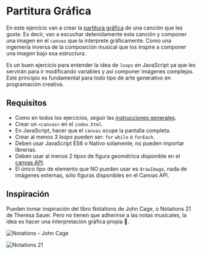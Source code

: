 # Partitura Gráfica

En este ejercicio van a crear la [partitura gráfica](https://www.google.com/search?q=graphic+notation&rlz=1C5CHFA_enCO913CO913&sxsrf=ALeKk00LOCMY9MgnX9Iv5sXtyfH_AYJcOg:1608324625678&source=lnms&tbm=isch&sa=X&ved=2ahUKEwjjuPyPtNjtAhVOEVkFHXLgAhMQ_AUoAXoECB4QAw&biw=1621&bih=1164) de una canción que les guste. Es decir, van a escuchar detenidamente esta canción y componer una imagen en el `canvas` que la interprete gráficamente. Como una ingeniería inversa de la composición musical que los inspire a componer una imagen bajo esa estructura.

Es un buen ejercicio para entender la idea de `loops` en JavaScript ya que les servirán para ir modificando variables y así componer imágenes complejas. Este principio es fundamental para todo tipo de arte generativo en programación creativa.

## Requisitos

- Como en todos los ejercicios, seguir las [instrucciones generales](../ejercicios).
- Crear un `<canvas>` en el `index.html`.
- En JavaScript, hacer que el `canvas` ocupe la pantalla completa.
- Crear al menos 3 _loops_ pueden ser: `for` `while` o `forEach`.
- Deben usar JavaScript ES6 o Nativo solamente, no pueden importar librerías.
- Deben usar al menos 2 tipos de figura geométrica disponible en el [canvas API](https://www.w3schools.com/tags/ref_canvas.asp).
- El único tipo de elemento que NO pueden usar es `drawImage`, nada de imágenes externas, sólo figuras disponibles en el Canvas API.

## Inspiración

Pueden tomar inspiración del libro Notations de John Cage, o Notations 21 de Theresa Sauer. Pero no tienen que adherirse a las notas musicales, la idea es hacer una interpretación gráfica propia :art:.

![Notations - John Cage](https://twitteringmachines.com/wp-content/uploads/2018/07/cage2-1.jpg)

![Notations 21](https://images-na.ssl-images-amazon.com/images/I/512mPwCOojL._SX367_BO1,204,203,200_.jpg)

